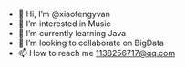 - 👋 Hi, I’m @xiaofengyvan
- 👀 I’m interested in Music
- 🌱 I’m currently learning Java
- 💞️ I’m looking to collaborate on BigData
- 📫 How to reach me 1138256717@qq.com

<!---
xiaofengyvan/xiaofengyvan is a ✨ special ✨ repository because its `README.md` (this file) appears on your GitHub profile.
You can click the Preview link to take a look at your changes.
--->
